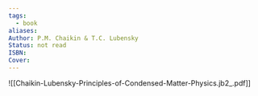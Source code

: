 ```yaml
---
tags:
  - book
aliases: 
Author: P.M. Chaikin & T.C. Lubensky
Status: not read
ISBN: 
Cover:
---
```

![[Chaikin-Lubensky-Principles-of-Condensed-Matter-Physics.jb2_.pdf]]